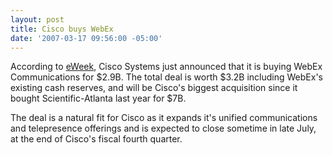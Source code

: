 ```yaml
---
layout: post
title: Cisco buys WebEx
date: '2007-03-17 09:56:00 -05:00'
---
```


According to [eWeek](http://www.eweek.com/article2/0,1895,2104366,00.asp?kc=EWNAVEMNL031607EOAD), Cisco Systems just announced that it is buying WebEx Communications for $2.9B. The total deal is worth $3.2B including WebEx's existing cash reserves, and will be Cisco's biggest acquisition since it bought Scientific-Atlanta last year for $7B.

The deal is a natural fit for Cisco as it expands it's unified communications and telepresence offerings and is expected to close sometime in late July, at the end of Cisco's fiscal fourth quarter.

